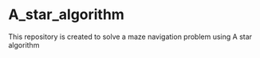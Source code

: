 # A_star_algorithm
This repository is created to solve a maze navigation problem using A star algorithm
